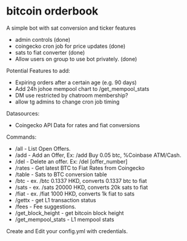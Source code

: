 # bitcoin orderbook

A simple bot with sat conversion and ticker features

- admin controls (done)
- coingecko cron job for price updates (done)
- sats to fiat converter (done)
- Allow users on group to use bot privately.  (done)

Potential Features to add: 
-  Expiring orders after a certain age (e.g. 90 days)
-  Add 24h johoe mempool chart to /get_mempool_stats
-  DM use restricted by chatroom membership? 
-  allow tg admins to change cron job timing

Datasources: 
- Coingecko API Data for rates and fiat conversions

Commands: 
-   /all    - List Open Offers. 
-   /add    - Add an Offer, Ex: /add Buy 0.05 btc, %Coinbase ATM/Cash.
-   /del    - Delete an offer. Ex: /del [offer_number]
-   /rates  - Get latest BTC to Fiat Rates from Coingecko
-   /table  - Sats to BTC conversion table
-   /btc   - ex. /btc 0.1337 HKD, converts 0.1337 btc to fiat
-   /sats   - ex. /sats 20000 HKD, converts 20k sats to fiat
-   /fiat   - ex. /fiat 1000 HKD, converts 1k fiat to sats
-   /gettx - <txid> get L1 transaction status
-   /fees  -  <size>  Fee suggestions.
-   /get_block_height   - get bitcoin block height
-   /get_mempool_stats  - L1 mempool stats


Create and Edit your config.yml with credentials. 
